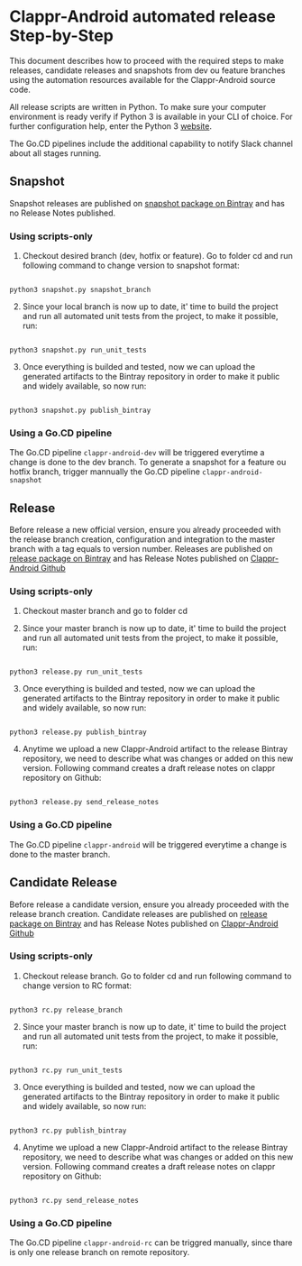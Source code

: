 # Clappr-Android automated release Step-by-Step

This document describes how to proceed with the required steps to make releases, candidate releases and snapshots
from dev ou feature branches using the automation resources available for the Clappr-Android source code.

All release scripts are written in Python. To make sure your computer environment is ready verify if Python 3
is available in your CLI of choice. For further configuration help, enter the
Python 3 [website](https://www.python.org/download/releases/3.0/).

The Go.CD pipelines include the additional capability to notify Slack channel about all stages running.


## Snapshot
Snapshot releases are published on [snapshot package on Bintray](https://bintray.com/clappr-android/clappr/clappr-android-snapshot) and has no Release Notes published.

### Using scripts-only

1. Checkout desired branch (dev, hotfix or feature). Go to folder cd and run following command to change version to snapshot format:

```shellscript

python3 snapshot.py snapshot_branch

```

2. Since your local branch is now up to date, it' time to build the project and run all automated unit tests from
the project, to make it possible, run:

```shellscript

python3 snapshot.py run_unit_tests

```

3. Once everything is builded and tested, now we can upload the generated artifacts to the Bintray repository
in order to make it public and widely available, so now run:

```shellscript

python3 snapshot.py publish_bintray

```

### Using a Go.CD pipeline
The Go.CD pipeline `clappr-android-dev` will be triggered everytime a change is done to the dev branch.
To generate a snapshot for a feature ou hotfix branch, trigger mannually the Go.CD pipeline `clappr-android-snapshot`


## Release
Before release a new official version, ensure you already proceeded with the release branch creation, configuration and
integration to the master branch with a tag equals to version number.
Releases are published on [release package on Bintray](https://bintray.com/clappr-android/clappr/clappr-android-release) and has
Release Notes published on [Clappr-Android Github](https://github.com/clappr/clappr-android/releases)

### Using scripts-only

1. Checkout master branch and go to folder cd

2. Since your master branch is now up to date, it' time to build the project and run all automated unit tests from
the project, to make it possible, run:

```shellscript

python3 release.py run_unit_tests

```

3. Once everything is builded and tested, now we can upload the generated artifacts to the Bintray repository
in order to make it public and widely available, so now run:

```shellscript

python3 release.py publish_bintray

```

4. Anytime we upload a new Clappr-Android artifact to the release Bintray repository, we need to describe what was
changes or added on this new version. Following command creates a draft release notes on clappr repository on Github:

```shellscript

python3 release.py send_release_notes

```

### Using a Go.CD pipeline
The Go.CD pipeline `clappr-android` will be triggered everytime a change is done to the master branch.


## Candidate Release
Before release a candidate version, ensure you already proceeded with the release branch creation.
Candidate releases are published on [release package on Bintray](https://bintray.com/clappr-android/clappr/clappr-android-release) and has
Release Notes published on [Clappr-Android Github](https://github.com/clappr/clappr-android/releases)

### Using scripts-only

1. Checkout release branch. Go to folder cd and run following command to change version to RC format:

```shellscript

python3 rc.py release_branch

```

2. Since your master branch is now up to date, it' time to build the project and run all automated unit tests from
the project, to make it possible, run:

```shellscript

python3 rc.py run_unit_tests

```

3. Once everything is builded and tested, now we can upload the generated artifacts to the Bintray repository
in order to make it public and widely available, so now run:

```shellscript

python3 rc.py publish_bintray

```

4. Anytime we upload a new Clappr-Android artifact to the release Bintray repository, we need to describe what was
changes or added on this new version. Following command creates a draft release notes on clappr repository on Github:

```shellscript

python3 rc.py send_release_notes

```

### Using a Go.CD pipeline
The Go.CD pipeline `clappr-android-rc` can be triggred manually, since thare is only one release branch on remote repository.
